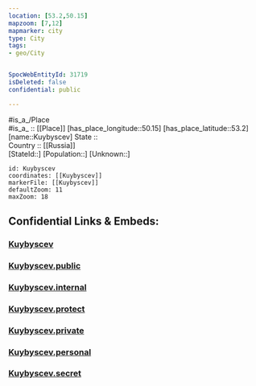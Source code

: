 ```yaml
---
location: [53.2,50.15] 
mapzoom: [7,12] 
mapmarker: city 
type: City
tags:
- geo/City


SpocWebEntityId: 31719
isDeleted: false
confidential: public

---
```

#is_a_/Place  
#is_a_ :: [[Place]] 
[has_place_longitude::50.15] 
[has_place_latitude::53.2] 
[name::Kuybyscev] 
State ::  
Country :: [[Russia]]  
[StateId::] 
[Population::] 
[Unknown::] 


```leaflet
id: Kuybyscev
coordinates: [[Kuybyscev]] 
markerFile: [[Kuybyscev]] 
defaultZoom: 11 
maxZoom: 18
```


## Confidential Links & Embeds: 

### [Kuybyscev](/_Standards/Earth/Continent/Europe/Europe~East/Russia/Russia~Volga/Samara_Oblast/City/Kuybyscev.md) 

### [Kuybyscev.public](/_public/Earth/Continent/Europe/Europe~East/Russia/Russia~Volga/Samara_Oblast/City/Kuybyscev.public.md) 

### [Kuybyscev.internal](/_internal/Earth/Continent/Europe/Europe~East/Russia/Russia~Volga/Samara_Oblast/City/Kuybyscev.internal.md) 

### [Kuybyscev.protect](/_protect/Earth/Continent/Europe/Europe~East/Russia/Russia~Volga/Samara_Oblast/City/Kuybyscev.protect.md) 

### [Kuybyscev.private](/_private/Earth/Continent/Europe/Europe~East/Russia/Russia~Volga/Samara_Oblast/City/Kuybyscev.private.md) 

### [Kuybyscev.personal](/_personal/Earth/Continent/Europe/Europe~East/Russia/Russia~Volga/Samara_Oblast/City/Kuybyscev.personal.md) 

### [Kuybyscev.secret](/_secret/Earth/Continent/Europe/Europe~East/Russia/Russia~Volga/Samara_Oblast/City/Kuybyscev.secret.md)


